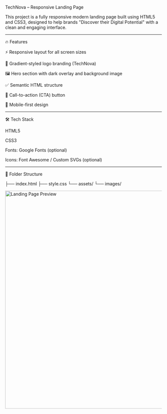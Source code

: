 TechNova – Responsive Landing Page

This project is a fully responsive modern landing page built using HTML5 and CSS3, designed to help brands "Discover their Digital Potential" with a clean and engaging interface.

 <!-- Optional: replace with your actual image path -->


---

🔥 Features

⚡ Responsive layout for all screen sizes

🎨 Gradient-styled logo branding (TechNova)

🖼️ Hero section with dark overlay and background image

✅ Semantic HTML structure

🎯 Call-to-action (CTA) button

📱 Mobile-first design



---

🛠️ Tech Stack

HTML5

CSS3

Fonts: Google Fonts (optional)

Icons: Font Awesome / Custom SVGs (optional)



---

📁 Folder Structure

├── index.html
├── style.css
└── assets/
    └── images/
        



<img src="assets/images/hero.jpg" width="700" alt="Landing Page Preview">
